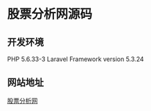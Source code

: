 # 股票分析网源码

## 开发环境
PHP 5.6.33-3
Laravel Framework version 5.3.24

## 网站地址
[股票分析网](http://stock.wangshifu.net.cn)
